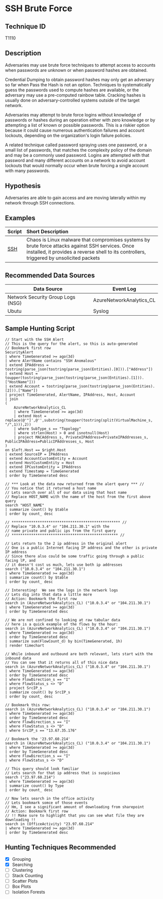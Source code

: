 # SSH Brute Force 
## Technique ID
T1110


## Description
Adversaries may use brute force techniques to attempt access to accounts when passwords are unknown or when password hashes are obtained.

Credential Dumping to obtain password hashes may only get an adversary so far when Pass the Hash is not an option. Techniques to systematically guess the passwords used to compute hashes are available, or the adversary may use a pre-computed rainbow table. Cracking hashes is usually done on adversary-controlled systems outside of the target network. 

Adversaries may attempt to brute force logins without knowledge of passwords or hashes during an operation either with zero knowledge or by attempting a list of known or possible passwords. This is a riskier option because it could cause numerous authentication failures and account lockouts, depending on the organization's login failure policies. 

A related technique called password spraying uses one password, or a small list of passwords, that matches the complexity policy of the domain and may be a commonly used password. Logins are attempted with that password and many different accounts on a network to avoid account lockouts that would normally occur when brute forcing a single account with many passwords.


## Hypothesis
Adversaries are able to gain access and are moving laterally within my network through SSH connections. 


## Examples

|Script  |Short Description | 
|:-------|:-----------------|
| [SSH](https://attack.mitre.org/software/S0220/)| Chaos is Linux malware that compromises systems by brute force attacks against SSH services. Once installed, it provides a reverse shell to its controllers, triggered by unsolicited packets |


## Recommended Data Sources

| Data Source | Event Log |
|---------|---------|
|Network Security Group Logs (NSG)| AzureNetworkAnalytics_CL|
|Ubutu|Syslog| 


## Sample Hunting Script
```
// Start with the SSH Alert
// This is the query for the alert, so this is auto-generated
// Bookmark first row
SecurityAlert
| where TimeGenerated >= ago(3d)
| where AlertName contains "SSH Anomalous"
| extend IPAddress = tostring(parse_json(tostring(parse_json(Entities).[0])).["Address"])
| extend Host = toupper(tostring(parse_json(tostring(parse_json(Entities).[1])).["HostName"]))
| extend Account = tostring(parse_json(tostring(parse_json(Entities).[2])).["Name"])
| project TimeGenerated, AlertName, IPAddress, Host, Account
| join
(
    AzureNetworkAnalytics_CL
    | where TimeGenerated >= ago(3d)
    | extend Host = replace(@'"]',@'',substring(toupper(tostring(split(VirtualMachine_s, "/",1))),2))
    | where SubType_s == "Topology"
    | where strlen(Host) > 0 and isnotnull(Host)
    | project MACAddress_s, PrivateIPAddress=PrivateIPAddresses_s, PublicIPAddress=PublicIPAddresses_s, Host
)
on $left.Host == $right.Host
| extend SourceIP = IPAddress
| extend AccountCustomEntity = Account
| extend HostCustomEntity = Host
| extend IPCustomEntity = IPAddress
| extend Timestamp = TimeGenerated
| order by TimeGenerated desc

// *** Look at the data now returned from the alert query *** //
// You notice that it returned a host name
// Lets search over all of our data using that host name
// Replace HOST_NAME with the name of the host from the first above query
search "HOST_NAME"
| summarize count() by $table
| order by count_ desc

// ************************************************** //
// Replace "10.0.3.4" or "104.211.30.1" with the 
// name private and public ips from the first query
// ************************************************* //

// Lets return to the 2 ip address in the original alert
// One is a public Internet facing IP address and the other is private IP address
// Since there also could be some traffic going through a public facing lP, and 
// it doesn't cost us much, lets use both ip addresses
search ("10.0.3.4" or "104.211.30.1")
| where TimeGenerated >= ago(3d)
| summarize count() by $table
| order by count_ desc

// Interesting!  We see the logs in the network logs  
// Lets dig into that data a little more
// Action: Bookmark the first row
search in (AzureNetworkAnalytics_CL) ("10.0.3.4" or "104.211.30.1")
| where TimeGenerated >= ago(3d)
| order by TimeGenerated desc

// We are not confined to looking at raw tabular data
// here is a quick example of the flows by the hour:
search in (AzureNetworkAnalytics_CL) ("10.0.3.4" or "104.211.30.1")
| where TimeGenerated >= ago(3d)
| order by TimeGenerated desc
| summarize sum(FlowCount_d) by bin(TimeGenerated, 1h)
| render timechart 

// While inbound and outbound are both relevant, lets start with the inbound data
// You can see that it returns all of this nice data 
search in (AzureNetworkAnalytics_CL) ("10.0.3.4" or "104.211.30.1")
| where TimeGenerated >= ago(3d)
| order by TimeGenerated desc
| where FlowDirection_s == "I" 
| where FlowStatus_s <> "D" 
| project SrcIP_s 
| summarize count() by SrcIP_s
| order by count_ desc

// Bookmark this row:
search in (AzureNetworkAnalytics_CL) ("10.0.3.4" or "104.211.30.1")
| where TimeGenerated >= ago(3d)
| order by TimeGenerated desc
| where FlowDirection_s == "I" 
| where FlowStatus_s <> "D" 
| where SrcIP_s == "13.67.35.176"

// Bookmark the '23.97.60.214'
search in (AzureNetworkAnalytics_CL) ("10.0.3.4" or "104.211.30.1")
| where TimeGenerated >= ago(3d)
| order by TimeGenerated desc
| where FlowDirection_s == "I" 
| where FlowStatus_s <> "D"

// This query should look familiar
// Lets search for that ip address that is suspicious
search ("23.97.60.214")
| where TimeGenerated >= ago(3d)
| summarize count() by Type
| order by count_ desc

// Now lets search in the office activity
// Lets bookmark somce of those events
// Hm, I see a significant amount of downloading from sharepoint
// Action: Bookmark first row
// !! Make sure to highlight that you can see what file they are downloading !!
search in (OfficeActivity) "23.97.60.214"
| where TimeGenerated >= ago(3d)
| order by TimeGenerated desc
```
## Hunting Techniques Recommended

- [x] Grouping
- [x] Searching
- [ ] Clustering
- [ ] Stack Counting
- [ ] Scatter Plots
- [ ] Box Plots
- [ ] Isolation Forests
